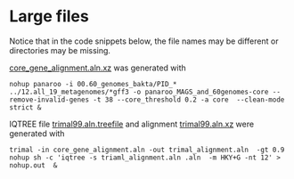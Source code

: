 
# Large files 
Notice that in the code snippets below, the file names may be different or directories may be missing.  

[core_gene_alignment.aln.xz](core_gene_alignment.aln.xz) was generated with 
```
nohup panaroo -i 00.60_genomes_bakta/PID_* ../12.all_19_metagenomes/*gff3 -o panaroo_MAGS_and_60genomes-core --remove-invalid-genes -t 38 --core_threshold 0.2 -a core  --clean-mode strict &
```
IQTREE file [trimal99.aln.treefile](trimal99.aln.treefile) and alignment [trimal99.aln.xz](trimal99.aln.xz) were generated with 

```
trimal -in core_gene_alignment.aln -out trimal_alignment.aln  -gt 0.9
nohup sh -c 'iqtree -s triaml_alignment.aln .aln  -m HKY+G -nt 12' > nohup.out  &
```
